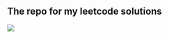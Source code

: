 ## The repo for my leetcode solutions
<img src="https://img.shields.io/badge/-LeetCode-FFA116?style=for-the-badge&logo=LeetCode&logoColor=black"></img>
